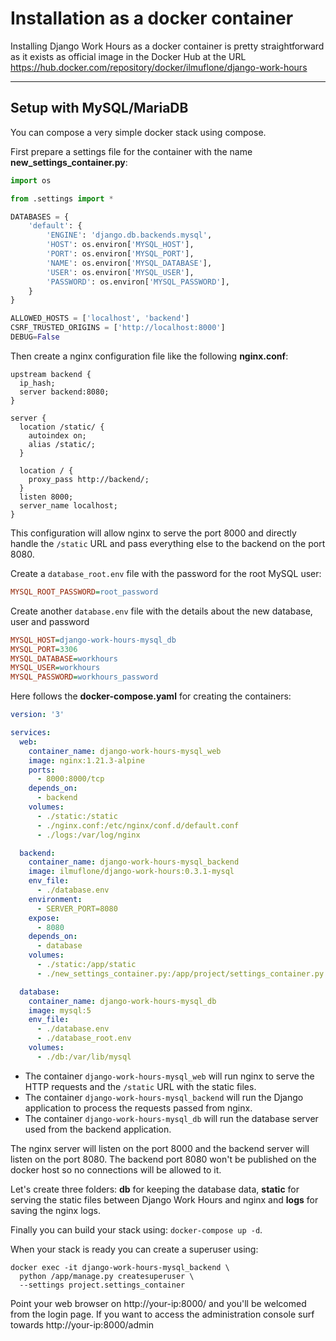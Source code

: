 # Installation as a docker container

Installing Django Work Hours as a docker container is pretty straightforward as
it exists as official image in the Docker Hub at the URL
https://hub.docker.com/repository/docker/ilmuflone/django-work-hours

---

## Setup with MySQL/MariaDB

You can compose a very simple docker stack using compose.

First prepare a settings file for the container with the name
**new_settings_container.py**:

```python
import os

from .settings import *

DATABASES = {
    'default': {
        'ENGINE': 'django.db.backends.mysql',
        'HOST': os.environ['MYSQL_HOST'],
        'PORT': os.environ['MYSQL_PORT'],
        'NAME': os.environ['MYSQL_DATABASE'],
        'USER': os.environ['MYSQL_USER'],
        'PASSWORD': os.environ['MYSQL_PASSWORD'],
    }
}

ALLOWED_HOSTS = ['localhost', 'backend']
CSRF_TRUSTED_ORIGINS = ['http://localhost:8000']
DEBUG=False
```

Then create a nginx configuration file like the following **nginx.conf**:

```
upstream backend {
  ip_hash;
  server backend:8080;
}

server {
  location /static/ {
    autoindex on;
    alias /static/;
  }

  location / {
    proxy_pass http://backend/;
  }
  listen 8000;
  server_name localhost;
}
```

This configuration will allow nginx to serve the port 8000 and directly handle
the `/static` URL and pass everything else to the backend on the port 8080.

Create a `database_root.env` file with the password for the root MySQL user:
```ini
MYSQL_ROOT_PASSWORD=root_password
```

Create another `database.env` file with the details about the new database,
user and password

```ini
MYSQL_HOST=django-work-hours-mysql_db
MYSQL_PORT=3306
MYSQL_DATABASE=workhours
MYSQL_USER=workhours
MYSQL_PASSWORD=workhours_password
```
Here follows the **docker-compose.yaml** for creating the containers:

```yaml
version: '3'

services:
  web:
    container_name: django-work-hours-mysql_web
    image: nginx:1.21.3-alpine
    ports:
      - 8000:8000/tcp
    depends_on:
      - backend
    volumes:
      - ./static:/static
      - ./nginx.conf:/etc/nginx/conf.d/default.conf
      - ./logs:/var/log/nginx

  backend:
    container_name: django-work-hours-mysql_backend
    image: ilmuflone/django-work-hours:0.3.1-mysql
    env_file:
      - ./database.env
    environment:
      - SERVER_PORT=8080
    expose:
      - 8080
    depends_on:
      - database
    volumes:
      - ./static:/app/static
      - ./new_settings_container.py:/app/project/settings_container.py

  database:
    container_name: django-work-hours-mysql_db
    image: mysql:5
    env_file:
      - ./database.env
      - ./database_root.env
    volumes:
      - ./db:/var/lib/mysql
```

- The container `django-work-hours-mysql_web` will run nginx to serve the HTTP
requests and the `/static` URL with the static files.
- The container `django-work-hours-mysql_backend` will run the Django
application to process the requests passed from nginx.
- The container `django-work-hours-mysql_db` will run the database server used
from the backend application.

The nginx server will listen on the port 8000 and the backend server will listen
on the port 8080. The backend port 8080 won't be published on the docker host so
no connections will be allowed to it.

Let's create three folders: **db** for keeping the database data, **static**
for serving the static files between Django Work Hours and nginx and **logs**
for saving the nginx logs.

Finally you can build your stack using: `docker-compose up -d`.

When your stack is ready you can create a superuser using:

    docker exec -it django-work-hours-mysql_backend \
      python /app/manage.py createsuperuser \
      --settings project.settings_container

Point your web browser on http://your-ip:8000/ and you'll be welcomed from the
login page. If you want to access the administration console surf towards
http://your-ip:8000/admin
